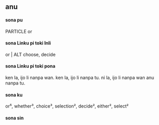 ## anu

#### sona pu

PARTICLE or

#### sona Linku pi toki Inli

or | ALT choose, decide

#### sona Linku pi toki pona

ken la, ijo li nanpa wan. ken la, ijo li nanpa tu. ni la, ijo li nanpa wan anu nanpa tu.

#### sona ku

or⁵, whether³, choice³, selection², decide², either², select²

#### sona sin

